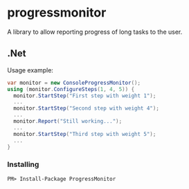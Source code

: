 # progressmonitor

A library to allow reporting progress of long tasks to the user.


## .Net

Usage example:

```C#
var monitor = new ConsoleProgressMonitor();
using (monitor.ConfigureSteps(1, 4, 5)) {
  monitor.StartStep("First step with weight 1");
  ...
  monitor.StartStep("Second step with weight 4");
  ...
  monitor.Report("Still working...");
  ...
  monitor.StartStep("Third step with weight 5");
  ...
}
```

### Installing

    PM> Install-Package ProgressMonitor 
